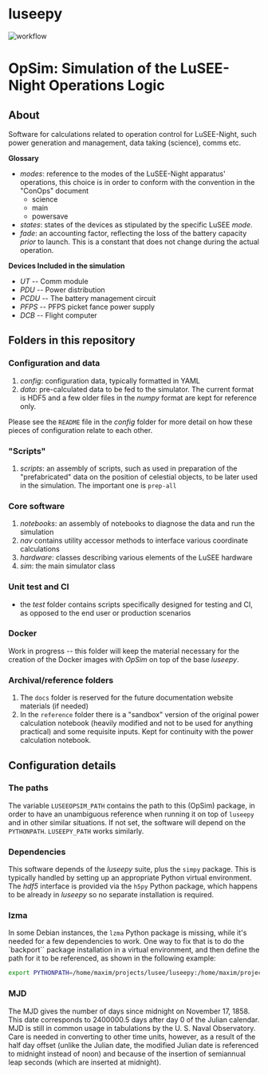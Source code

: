 # luseepy
![workflow](https://github.com/lusee-night/opsim/actions/workflows/opsim-test.yml/badge.svg)

# OpSim: Simulation of the LuSEE-Night Operations Logic

## About
Software for calculations related to operation control for LuSEE-Night, such power
generation and management, data taking (science), comms etc.

__Glossary__

* _modes_: reference to the modes of the LuSEE-Night apparatus' operations, this choice is in order to conform with the convention in the "ConOps" document
  * science
  * main
  * powersave
* _states_: states of the devices as stipulated by the specific LuSEE _mode_.
* _fade_: an accounting factor, reflecting the loss of the battery capacity _prior_ to launch. This is a constant that does not change during the actual operation.

__Devices Included in the simulation__

* _UT_ -- Comm module
* _PDU_ -- Power distribution
* _PCDU_ -- The battery management circuit
* _PFPS_ -- PFPS picket fance power supply
* _DCB_ -- Flight computer


## Folders in this repository

### Configuration and data

1. _config_: configuration data, typically formatted in YAML
2. _data_: pre-calculated data to be fed to the simulator. The current format is HDF5 and a few older files in the _numpy_ format are kept for reference only.

Please see the `README` file in the _config_ folder for more detail on how these pieces
of configuration relate to each other.

### "Scripts"

1. _scripts_: an assembly of scripts, such as used in preparation of the
"prefabricated" data on the position of celestial objects, to be later used
in the simulation. The important one is `prep-all`


### Core software

1. _notebooks_: an assembly of notebooks to diagnose the data and run the simulation
2. _nav_ contains utility accessor methods to interface
various coordinate calculations
3. _hardware_: classes describing various elements of the LuSEE hardware
4. _sim_: the main simulator class

### Unit test and CI

* the _test_ folder contains scripts specifically designed for testing and CI, as opposed to the end user or production scenarios

### Docker

Work in progress -- this folder will keep the material necessary for the creation of the Docker images with _OpSim_ on top of the base _luseepy_.


### Archival/reference folders

1. The `docs` folder is reserved for the future documentation website materials (if needed)
2. In the `reference` folder there is a "sandbox" version of the original power
calculation notebook (heavily modified and not to be used for anything practical)
and some requisite inputs. Kept for continuity with the power calculation notebook.


## Configuration details

### The paths

The variable `LUSEEOPSIM_PATH` contains the path to this (OpSim) package, in order to have an unambiguous reference
when running it on top of `luseepy` and in other similar situations. If not set, the software will depend on the `PYTHONPATH`.
`LUSEEPY_PATH` works similarly.

### Dependencies

This software depends of the _luseepy_ suite, plus the `simpy` package. This is typically handled
by setting up an appropriate Python virtual environment. The _hdf5_ interface is provided via the `h5py`
Python package, which happens to be already in _luseepy_ so no separate installation is required.

### lzma

In some Debian instances, the `lzma` Python package is missing, while it's needed for a
few dependencies to work. One way to fix that is to do the `backport`` package
installation in a virtual environment, and then define the path for it to be referenced,
as shown in the following example:

```bash
export PYTHONPATH=/home/maxim/projects/lusee/luseepy:/home/maxim/projects/lusee/opsim:/home/maxim/.virtualenvs/lusee/lib/python3.10/site-packages/backports
```

### MJD

The MJD gives the number of days since midnight on November 17, 1858. This date corresponds
to 2400000.5 days after day 0 of the Julian calendar. MJD is still in common usage in
tabulations by the U. S. Naval Observatory. Care is needed in converting to other
time units, however, as a result of the half day offset (unlike the Julian date,
the modified Julian date is referenced to midnight instead of noon) and because
of the insertion of semiannual leap seconds (which are inserted at midnight).


